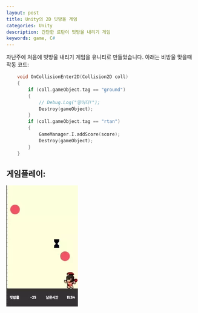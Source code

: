```yaml
---
layout: post
title: Unity의 2D 빗방울 게임
categories: Unity
description: 간단한 르탄이 빗방울 내리기 게임
keywords: game, C#
---
```


자난주에 처음에 빗방울 내리기 게임을 유니티로 만들었습니다. 아래는 비방울 맞을때 작동 코드:


```cpp
    void OnCollisionEnter2D(Collision2D coll)
    {
        if (coll.gameObject.tag == "ground")
        {
            // Debug.Log("땅이다!");
            Destroy(gameObject);
        }
        if (coll.gameObject.tag == "rtan")
        {
            GameManager.I.addScore(score);
            Destroy(gameObject);
        }
    }

```

## 게임플레이:

<!-- ![](/images/posts/shell/zsh-gmt-completion.gif) -->
![](/images/posts/unity/rtanGame0.webp)
